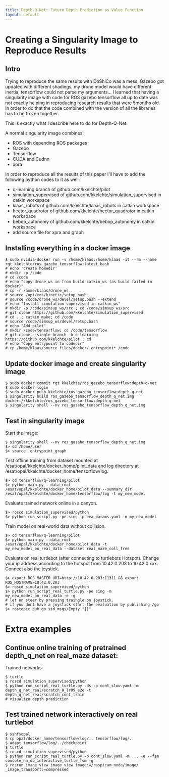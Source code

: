 ```yaml
---
title: Depth-Q-Net: Future Depth Prediction as Value Function
layout: default
---
```

# Creating a Singularity Image to Reproduce Results

## Intro

Trying to reproduce the same results with DoShiCo was a mess. Gazebo got updated with different shadings, my drone model would have different inertia, tensorflow could not parse my arguments... I learned that having a singularity image with code for ROS gazebo tensorflow all up to date was not exactly helping in reproducing research results that were 5months old. In order to do that the code combined with the version of all the libraries has to be frozen together.

This is exactly what I describe here to do for Depth-Q-Net.

A normal singularity image combines:

- ROS with depending ROS packages
- Gazebo
- Tensorflow
- CUDA and Cudnn
- xpra

In order to reproduce all the results of this paper I'll have to add the following python codes to it as well:

- q-learning branch of github.com/kkelchte/pilot
- simulation_supervised of github.com/kkelchte/simulation_supervised in catkin workspace
- klaas_robots of github.com/kkelchte/klaas_robots in catkin workspace
- hector_quadrotor of github.com/kkelchte/hector_quadrotor in catkin workspace
- bebop_autonomy of github.com/kkelchte/bebop_autonomy in catkin workspace
- add source file for xpra and graph


## Installing everything in a docker image

```
$ sudo nvidia-docker run -v /home/klaas:/home/klaas -it --rm --name rgt kkelchte/ros_gazebo_tensorflow:latest bash
# echo 'create homedir'
# mkdir -p /code
# cd /code
# echo "copy drone_ws in from build catkin_ws (as build failed in docker)"
# cp -r /home/klaas/drone_ws . 
# source /opt/ros/kinetic/setup.bash
# source /code/drone_ws/devel/setup.bash --extend
# echo "Install simulation supervised in catkin_ws"
# mkdir -p /code/simsup_ws/src ; cd /code/simsup_ws/src
# git clone https://github.com/kkelchte/simulation_supervised
# cd ..; catkin_make; cd /code
# source /code/simsup_ws/devel/setup.bash
# echo "Add pilot"
# mkdir /code/tensorflow; cd /code/tensorflow
# git clone --single-branch -b q-learning https://github.com/kkelchte/pilot ; cd
# echo "Copy entrypoint to codedir"
# cp /home/klaas/source_files/docker/.entrypoint* /code
```

## Update docker image and create singularity image

```
$ sudo docker commit rgt kkelchte/ros_gazebo_tensorflow:depth-q-net
$ sudo docker login
$ sudo docker push kkelchte/ros_gazebo_tensorflow:depth-q-net
$ singularity build ros_gazebo_tensorflow_depth_q_net.img docker://kkelchte/ros_gazebo_tensorflow:depth-q-net
$ singularity shell --nv ros_gazebo_tensorflow_depth_q_net.img
```

## Test in singularity image

Start the image: 

```
$ singularity shell --nv ros_gazebo_tensorflow_depth_q_net.img
$> cd /home/user
$> source .entrypoint_graph
```

Test offline training from dataset mounted at /esat/opal/kkelchte/docker_home/pilot_data and log directory at /esat/opal/kkelchte/docker_home/tensorflow/log.

```
$> cd tensorflow/q-learning/pilot
$> python main.py --data_root /esat/opal/kkelchte/docker_home/pilot_data --summary_dir /esat/opal/kkelchte/docker_home/tensorflow/log -t my_new_model
```

Evaluate trained network online in a canyon.

```
$> roscd simulation_supervised/python
$> python run_script.py -pe sing -p eva_params.yaml -m my_new_model
```

Train model on real-world data without collision.

```
$> cd tensorflow/q-learning/pilot
$> python main.py --data_root /esat/opal/kkelchte/docker_home/pilot_data -t my_new_model_on_real_data --dataset real_maze_coll_free
```

Evaluate on real turtlebot (after connecting to turtlebots Hotspot). 
Change your ip address according to the hotspot from 10.42.0.203 to 10.42.0.xxx.
Connect also the joystick.

```
$> export ROS_MASTER_URI=http://10.42.0.203:11311 && export ROS_HOSTNAME=10.42.0.203
$> roscd simulation_supervised/python
$> python run_script_real_turtle.py -pe sing -m my_new_model_on_real_data -e -g 
# let nn steer by pressing traingle on joystick.
# if you dont have a joystick start the evaluation by publishing /go 
$> rostopic pub go std_msgs/Empty "{}"
```


# Extra examples

## Continue online training of pretrained depth_q_net on real_maze dataset:

Trained networks:

```
$ turtle
$ roscd simulation_supervised/python
$ python run_script_real_turtle.py -ds -p cont_slow.yaml -m depth_q_net_real/scratch_0_lr09_e2e -t depth_q_net_real/scratch_cont_train
# visualize depth prediction
```


## Test trained network interactively on real turtlebot

```
$ sshfsopal
$ cp opal/docker_home/tensorflow/log/.. tensorflow/log/..
$ adapt tensorflow/log/../checkpoint
$ turtle
$ roscd simulation_supervised/python
$ python run_script_real_turtle.py -p cont_slow.yaml -m ... -e --fsm console_nn_db_interactive_turtle_fsm -g
$ rosrun image_view image_view image:=/raspicam_node/image/ _image_transport:=compressed
```
